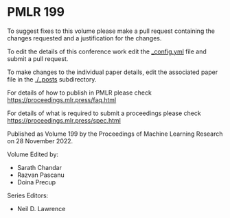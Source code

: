 # PMLR 199

To suggest fixes to this volume please make a pull request containing the changes requested and a justification for the changes.

To edit the details of this conference work edit the [_config.yml](./_config.yml) file and submit a pull request.

To make changes to the individual paper details, edit the associated paper file in the [./_posts](./_posts) subdirectory.

For details of how to publish in PMLR please check https://proceedings.mlr.press/faq.html

For details of what is required to submit a proceedings please check https://proceedings.mlr.press/spec.html



Published as Volume 199 by the Proceedings of Machine Learning Research on 28 November 2022.

Volume Edited by:
  * Sarath Chandar
  * Razvan Pascanu
  * Doina Precup

Series Editors:
  * Neil D. Lawrence
